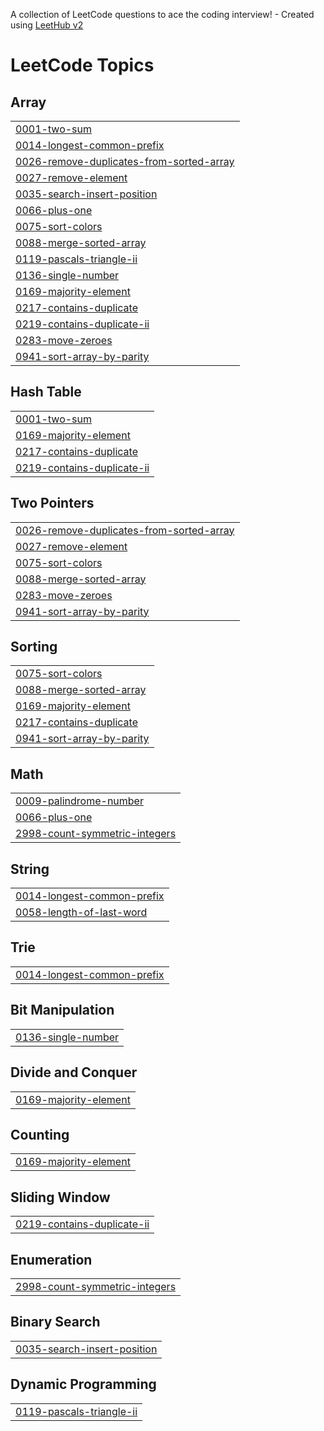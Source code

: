 A collection of LeetCode questions to ace the coding interview! - Created using [LeetHub v2](https://github.com/arunbhardwaj/LeetHub-2.0)
<!---LeetCode Topics Start-->
# LeetCode Topics
## Array
|  |
| ------- |
| [0001-two-sum](https://github.com/aslahkp01/DSA/tree/master/0001-two-sum) |
| [0014-longest-common-prefix](https://github.com/aslahkp01/DSA/tree/master/0014-longest-common-prefix) |
| [0026-remove-duplicates-from-sorted-array](https://github.com/aslahkp01/DSA/tree/master/0026-remove-duplicates-from-sorted-array) |
| [0027-remove-element](https://github.com/aslahkp01/DSA/tree/master/0027-remove-element) |
| [0035-search-insert-position](https://github.com/aslahkp01/DSA/tree/master/0035-search-insert-position) |
| [0066-plus-one](https://github.com/aslahkp01/DSA/tree/master/0066-plus-one) |
| [0075-sort-colors](https://github.com/aslahkp01/DSA/tree/master/0075-sort-colors) |
| [0088-merge-sorted-array](https://github.com/aslahkp01/DSA/tree/master/0088-merge-sorted-array) |
| [0119-pascals-triangle-ii](https://github.com/aslahkp01/DSA/tree/master/0119-pascals-triangle-ii) |
| [0136-single-number](https://github.com/aslahkp01/DSA/tree/master/0136-single-number) |
| [0169-majority-element](https://github.com/aslahkp01/DSA/tree/master/0169-majority-element) |
| [0217-contains-duplicate](https://github.com/aslahkp01/DSA/tree/master/0217-contains-duplicate) |
| [0219-contains-duplicate-ii](https://github.com/aslahkp01/DSA/tree/master/0219-contains-duplicate-ii) |
| [0283-move-zeroes](https://github.com/aslahkp01/DSA/tree/master/0283-move-zeroes) |
| [0941-sort-array-by-parity](https://github.com/aslahkp01/DSA/tree/master/0941-sort-array-by-parity) |
## Hash Table
|  |
| ------- |
| [0001-two-sum](https://github.com/aslahkp01/DSA/tree/master/0001-two-sum) |
| [0169-majority-element](https://github.com/aslahkp01/DSA/tree/master/0169-majority-element) |
| [0217-contains-duplicate](https://github.com/aslahkp01/DSA/tree/master/0217-contains-duplicate) |
| [0219-contains-duplicate-ii](https://github.com/aslahkp01/DSA/tree/master/0219-contains-duplicate-ii) |
## Two Pointers
|  |
| ------- |
| [0026-remove-duplicates-from-sorted-array](https://github.com/aslahkp01/DSA/tree/master/0026-remove-duplicates-from-sorted-array) |
| [0027-remove-element](https://github.com/aslahkp01/DSA/tree/master/0027-remove-element) |
| [0075-sort-colors](https://github.com/aslahkp01/DSA/tree/master/0075-sort-colors) |
| [0088-merge-sorted-array](https://github.com/aslahkp01/DSA/tree/master/0088-merge-sorted-array) |
| [0283-move-zeroes](https://github.com/aslahkp01/DSA/tree/master/0283-move-zeroes) |
| [0941-sort-array-by-parity](https://github.com/aslahkp01/DSA/tree/master/0941-sort-array-by-parity) |
## Sorting
|  |
| ------- |
| [0075-sort-colors](https://github.com/aslahkp01/DSA/tree/master/0075-sort-colors) |
| [0088-merge-sorted-array](https://github.com/aslahkp01/DSA/tree/master/0088-merge-sorted-array) |
| [0169-majority-element](https://github.com/aslahkp01/DSA/tree/master/0169-majority-element) |
| [0217-contains-duplicate](https://github.com/aslahkp01/DSA/tree/master/0217-contains-duplicate) |
| [0941-sort-array-by-parity](https://github.com/aslahkp01/DSA/tree/master/0941-sort-array-by-parity) |
## Math
|  |
| ------- |
| [0009-palindrome-number](https://github.com/aslahkp01/DSA/tree/master/0009-palindrome-number) |
| [0066-plus-one](https://github.com/aslahkp01/DSA/tree/master/0066-plus-one) |
| [2998-count-symmetric-integers](https://github.com/aslahkp01/DSA/tree/master/2998-count-symmetric-integers) |
## String
|  |
| ------- |
| [0014-longest-common-prefix](https://github.com/aslahkp01/DSA/tree/master/0014-longest-common-prefix) |
| [0058-length-of-last-word](https://github.com/aslahkp01/DSA/tree/master/0058-length-of-last-word) |
## Trie
|  |
| ------- |
| [0014-longest-common-prefix](https://github.com/aslahkp01/DSA/tree/master/0014-longest-common-prefix) |
## Bit Manipulation
|  |
| ------- |
| [0136-single-number](https://github.com/aslahkp01/DSA/tree/master/0136-single-number) |
## Divide and Conquer
|  |
| ------- |
| [0169-majority-element](https://github.com/aslahkp01/DSA/tree/master/0169-majority-element) |
## Counting
|  |
| ------- |
| [0169-majority-element](https://github.com/aslahkp01/DSA/tree/master/0169-majority-element) |
## Sliding Window
|  |
| ------- |
| [0219-contains-duplicate-ii](https://github.com/aslahkp01/DSA/tree/master/0219-contains-duplicate-ii) |
## Enumeration
|  |
| ------- |
| [2998-count-symmetric-integers](https://github.com/aslahkp01/DSA/tree/master/2998-count-symmetric-integers) |
## Binary Search
|  |
| ------- |
| [0035-search-insert-position](https://github.com/aslahkp01/DSA/tree/master/0035-search-insert-position) |
## Dynamic Programming
|  |
| ------- |
| [0119-pascals-triangle-ii](https://github.com/aslahkp01/DSA/tree/master/0119-pascals-triangle-ii) |
<!---LeetCode Topics End-->